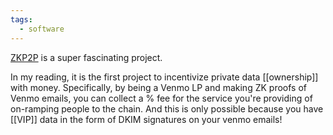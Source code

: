 ```yaml
---
tags:
  - software
---
```

[ZKP2P](https://zkp2p.xyz) is a super fascinating project. 

In my reading, it is the first project to incentivize private data [[ownership]] with money. Specifically, by being a Venmo LP and making ZK proofs of Venmo emails, you can collect a % fee for the service you're providing of on-ramping people to the chain. And this is only possible because you have [[VIP]] data in the form of DKIM signatures on your venmo emails!

